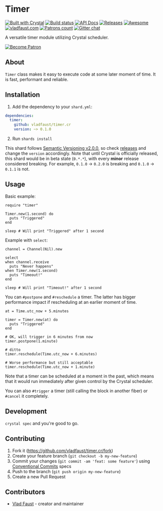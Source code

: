 # Timer

[![Built with Crystal](https://img.shields.io/badge/built%20with-crystal-000000.svg?style=flat-square)](https://crystal-lang.org/)
[![Build status](https://img.shields.io/travis/vladfaust/timer.cr/master.svg?style=flat-square)](https://travis-ci.org/vladfaust/timer.cr)
[![API Docs](https://img.shields.io/badge/api_docs-online-brightgreen.svg?style=flat-square)](https://github.vladfaust.com/timer.cr)
[![Releases](https://img.shields.io/github/release/vladfaust/timer.cr.svg?style=flat-square)](https://github.com/vladfaust/timer.cr/releases)
[![Awesome](https://awesome.re/badge-flat2.svg)](https://github.com/veelenga/awesome-crystal)
[![vladfaust.com](https://img.shields.io/badge/style-.com-lightgrey.svg?longCache=true&style=flat-square&label=vladfaust&colorB=0a83d8)](https://vladfaust.com)
[![Patrons count](https://img.shields.io/badge/dynamic/json.svg?label=patrons&url=https://www.patreon.com/api/user/11296360&query=$.included[0].attributes.patron_count&style=flat-square&colorB=red&maxAge=86400)](https://www.patreon.com/vladfaust)
[![Gitter chat](https://img.shields.io/badge/chat%20on-gitter-green.svg?colorB=ED1965&logo=gitter&style=flat-square)](https://gitter.im/vladfaust/timer.cr)

A versatile timer module utilizing Crystal scheduler.

[![Become Patron](https://vladfaust.com/img/patreon-small.svg)](https://www.patreon.com/vladfaust)

## About

`Timer` class makes it easy to execute code at some later moment of time. It is fast, performant and reliable.

## Installation

1. Add the dependency to your `shard.yml`:

```yaml
dependencies:
  timer:
    github: vladfaust/timer.cr
    version: ~> 0.1.0
```

2. Run `shards install`

This shard follows [Semantic Versioning v2.0.0](http://semver.org/), so check [releases](https://github.com/vladfaust/timer.cr/releases) and change the `version` accordingly. Note that until Crystal is officially released, this shard would be in beta state (`0.*.*`), with every **minor** release considered breaking. For example, `0.1.0` → `0.2.0` is breaking and `0.1.0` → `0.1.1` is not.

## Usage

Basic example:

```crystal
require "timer"

Timer.new(1.second) do
  puts "Triggered"
end

sleep # Will print "Triggered" after 1 second
```

Example with `select`:

```crystal
channel = Channel(Nil).new

select
when channel.receive
  puts "Never happens"
when Timer.new(1.second)
  puts "Timeout!"
end

sleep # Will print "Timeout!" after 1 second
```

You can `#postpone` and `#reschedule` a timer. The latter has bigger
performance impact if rescheduling at an earlier moment of time.

```
at = Time.utc_now + 5.minutes

timer = Timer.new(at) do
  puts "Triggered"
end

# OK, will trigger in 6 minutes from now
timer.postpone(1.minute)

# ditto
timer.reschedule(Time.utc_now + 6.minutes)

# Worse performance but still acceptable
timer.reschedule(Time.utc_now + 1.minute)
```

Note that a timer can be scheduled at a moment in the past, which means that it
would run immediately after given control by the Crystal scheduler.

You can also `#trigger` a timer (still calling the block in another fiber) or
`#cancel` it completely.

## Development

`crystal spec` and you're good to go.

## Contributing

1. Fork it (<https://github.com/vladfaust/timer.cr/fork>)
2. Create your feature branch (`git checkout -b my-new-feature`)
3. Commit your changes (`git commit -am 'feat: some feature'`) using [Conventional Commits](https://www.conventionalcommits.org/en/v1.0.0-beta.3/) specs
4. Push to the branch (`git push origin my-new-feature`)
5. Create a new Pull Request

## Contributors

- [Vlad Faust](https://github.com/vladfaust) - creator and maintainer
